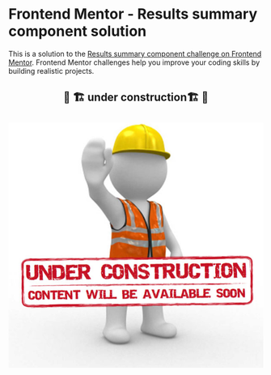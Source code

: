 # Frontend Mentor - Results summary component solution

This is a solution to the [Results summary component challenge on Frontend Mentor](https://www.frontendmentor.io/challenges/results-summary-component-CE_K6s0maV). Frontend Mentor challenges help you improve your coding skills by building realistic projects. 
<h2 align="center">
    🚧 🏗️ under construction🏗️ 🚧
</h2>
<h2>
    <img src="./src/images/Page_Under_Construction.jpg">
</h2>